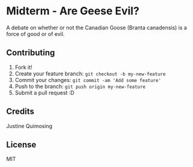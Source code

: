 # Midterm - Are Geese Evil?

A debate on whether or not the Canadian Goose (Branta canadensis) is a force of good or of evil.

## Contributing

1. Fork it!
2. Create your feature branch: `git checkout -b my-new-feature`
3. Commit your changes: `git commit -am 'Add some feature'`
4. Push to the branch: `git push origin my-new-feature`
5. Submit a pull request :D

## Credits

Justine Quimosing

## License

MIT